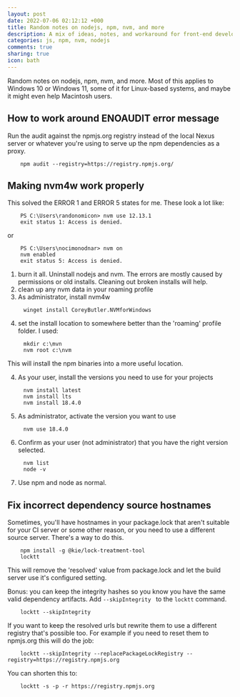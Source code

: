 ```yaml
---
layout: post
date: 2022-07-06 02:12:12 +000
title: Random notes on nodejs, npm, nvm, and more
description: A mix of ideas, notes, and workaround for front-end development
categories: js, npm, nvm, nodejs
comments: true
sharing: true
icon: bath
---
```


Random notes on nodejs, npm, nvm, and more. Most of this applies to Windows 10 or Windows 11, some of it for Linux-based systems, and maybe it might even help Macintosh users.

## How to work around ENOAUDIT error message

Run the audit against the npmjs.org registry instead of the local Nexus server or whatever you're using to serve up the npm dependencies as a proxy.

```
    npm audit --registry=https://registry.npmjs.org/
```

## Making nvm4w work properly

This solved the ERROR 1 and ERROR 5 states for me. These look a lot like:
```
    PS C:\Users\randonomicon> nvm use 12.13.1
    exit status 1: Access is denied.
```

or

```
    PS C:\Users\nocimonodnar> nvm on
    nvm enabled
    exit status 5: Access is denied.
```

1. burn it all. Uninstall nodejs and nvm. The errors are mostly caused by permissions or old installs. Cleaning out broken installs will help.
2. clean up any nvm data in your roaming profile
3. As administrator, install nvm4w


```
     winget install CoreyButler.NVMforWindows
```

4. set the install location to somewhere better than the 'roaming' profile folder. I used:


```
     mkdir c:\mvn
     nvm root c:\nvm
```

This will install the npm binaries into a more useful location.


4. As your user, install the versions you need to use for your projects


```
     nvm install latest
     nvm install lts
     nvm install 18.4.0
```

5. As administrator, activate the version you want to use


```
     nvm use 18.4.0
```

6. Confirm as your user (not administrator) that you have the right version selected.


```
     nvm list
     node -v
```

7. Use npm and node as normal.


## Fix incorrect dependency source hostnames

Sometimes, you'll have hostnames in your package.lock that aren't suitable for your CI server or some other reason, or you need to use a different source server. There's a way to do this.


```
    npm install -g @kie/lock-treatment-tool
    locktt
```

This will remove the 'resolved' value from package.lock and let the build server use it's configured setting.

Bonus: you can keep the integrity hashes so you know you have the same valid dependency artifacts. Add `--skipIntegrity ` to the `locktt` command.

```
    locktt --skipIntegrity 
```

If you want to keep the resolved urls but rewrite them to use a different registry that's possible too. For example if you need to reset them to npmjs.org this will do the job:

```
    locktt --skipIntegrity --replacePackageLockRegistry --registry=https://registry.npmjs.org
```

You can shorten this to:

```
    locktt -s -p -r https://registry.npmjs.org
```

